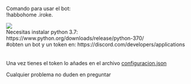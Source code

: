 Comando para usar el bot:
<br>
!habbohome .iroke.


<img src="https://i.imgur.com/EhdH3Ty.png">
<br>
Necesitas instalar python 3.7: https://www.python.org/downloads/release/python-370/
<br>
#obten un bot y un token en: https://discord.com/developers/applications


<br>
<br>
<br>
Una vez tienes el token lo añades en el archivo <a href="https://github.com/jose89fcb/Habbo-Home-Antigua-bot-discord/blob/main/configuracion.json">configuracion.json</a>
<br>

Cualquier problema no duden en preguntar
